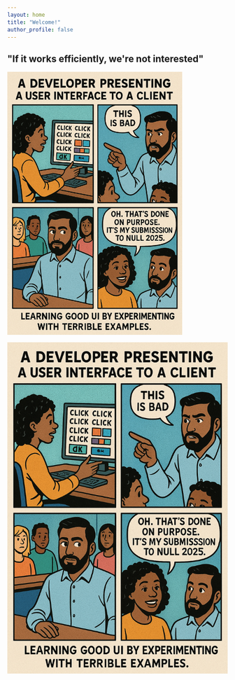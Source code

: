 ```yaml
---
layout: home
title: "Welcome!"
author_profile: false
---
```


## "If it works efficiently, we're not interested"

<img src="/assets/NULL-2025-Intro.png" alt="A cartoon image representing a developer demonstrating an terrible interface to a client, and when challenged by the client about it being terrible, the developer states this is on purpose and is my submission for NULL 2025" width="400"/>

!["A cartoon image representing a developer demonstrating an terrible interface to a client, and when challenged by the client about it being terrible, the developer states this is on purpose and is my submission for NULL 2025"](/assets/NULL-2025-Intro.png "NULL 2025 Image")
